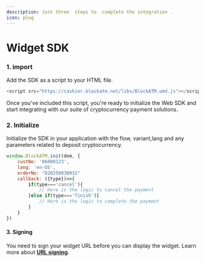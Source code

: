 ```yaml
---
description: Just three  steps to  complete the integration .
icon: plug
---
```


# Widget SDK

### 1. import

Add the SDK as a script to your HTML file.

```javascript
<script src="https://cashier.blockatm.net/libs/BlockATM.umd.js"></script>

```

Once you've included this script, you're ready to initialize the Web SDK and start integrating with our suite of cryptocurrency payment solutions.

### 2. Initialize

Initialize the SDK in your application with the flow, variant,lang and any parameters related to deposit cryptocurrency.

```javascript
window.BlockATM.init(dom, {
    custNo: '86000123',
    lang: 'en-US',
    orderNo: "D20250030032"
    callback: ({type})=>{
        if(type==='cancel'){
            // Here is the logic to cancel the payment
        }else if(type==='finish'){
            // Here is the logic to complete the payment
        }
    }
})
```

#### 3. Signing

You need to sign your widget URL before you can display the widget. Learn more about [**URL signing**](can-shu-qian-ming.md).
